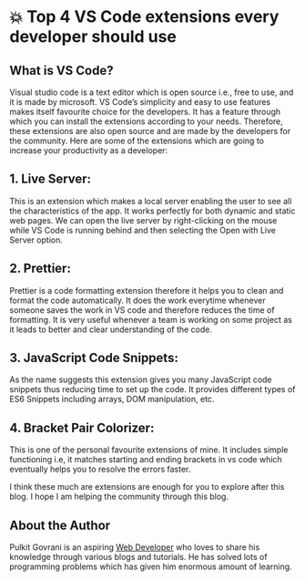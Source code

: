 # 💥 Top 4 VS Code extensions every developer should use

## What is VS Code?

Visual studio code is a text editor which is open source i.e., free to use, and it
is made by microsoft. VS Code’s simplicity and easy to use features makes itself
favourite choice for the developers. It has a feature through which you can
install the extensions according to your needs. Therefore, these extensions are
also open source and are made by the developers for the community.
Here are some of the extensions which are going to increase your productivity as
a developer:

## 1. Live Server:

This is an extension which makes a local server enabling the user to see all the
characteristics of the app. It works perfectly for both dynamic and static web
pages. We can open the live server by right-clicking on the mouse while VS Code
is running behind and then selecting the Open with Live Server option.

## 2. Prettier:

Prettier is a code formatting extension therefore it helps you to clean and
format the code automatically. It does the work everytime whenever someone saves
the work in VS code and therefore reduces the time of formatting. It is very
useful whenever a team is working on some project as it leads to better and
clear understanding of the code.

## 3. JavaScript Code Snippets:

As the name suggests this extension gives you many JavaScript code snippets thus
reducing time to set up the code. It provides different types of ES6 Snippets
including arrays, DOM manipulation, etc.

## 4. Bracket Pair Colorizer:

This is one of the personal favourite extensions of mine. It includes simple
functioning i.e, it matches starting and ending brackets in vs code which
eventually helps you to resolve the errors faster.

I think these much are extensions are enough for you to explore after this blog.
I hope I am helping the community through this blog.

## About the Author

Pulkit Govrani is an aspiring
[Web Developer](https://www.upwork.com/freelancers/~01701403d8b0e94e03) who
loves to share his knowledge through various blogs and tutorials. He has solved
lots of programming problems which has given him enormous amount of learning.
